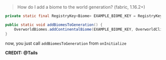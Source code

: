 > How do I add a biome to the world generation? (fabric, 1.16.2+)
```java
private static final RegistryKey<Biome> EXAMPLE_BIOME_KEY = RegistryKey.of(Registry.BIOME_KEY, Identifier("modid", "exampleBiome"));

public static void addBiomesToGeneration() {
    OverworldBiomes.addContinentalBiome(EXAMPLE_BIOME_KEY, OverworldClimate.TEMPERATE /*replace this with whatever you want. */, weight /* this higher this number is, the more common your biome will be.*/)
}
```
now, you just call ``addBiomesToGeneration`` from ``onInitialize``

**CREDIT: @Tails**